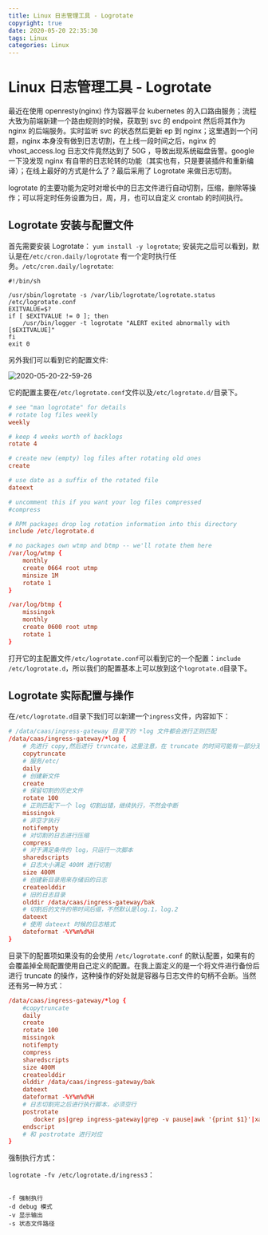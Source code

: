 ```yaml
---
title: Linux 日志管理工具 - Logrotate
copyright: true
date: 2020-05-20 22:35:30
tags: Linux
categories: Linux
---
```


# Linux 日志管理工具 - Logrotate

最近在使用 openresty(nginx) 作为容器平台 kubernetes 的入口路由服务；流程大致为前端新建一个路由规则的时候，获取到 svc 的 endpoint 然后将其作为 nginx 的后端服务。实时监听 svc 的状态然后更新 ep 到 nginx；这里遇到一个问题，nginx 本身没有做到日志切割，在上线一段时间之后，nginx 的 vhost_access.log 日志文件竟然达到了 50G ，导致出现系统磁盘告警。google 一下没发现 nginx 有自带的日志轮转的功能（其实也有，只是要装插件和重新编译）；在线上最好的方式是什么了？最后采用了 Logrotate 来做日志切割。
<!--more-->
logrotate 的主要功能为定时对增长中的日志文件进行自动切割，压缩，删除等操作；可以将定时任务设置为日，周，月，也可以自定义 crontab 的时间执行。

## Logrotate 安装与配置文件

首先需要安装 Logrotate： `yum install -y logrotate`; 安装完之后可以看到，默认是在`/etc/cron.daily/logrotate` 有一个定时执行任务。`/etc/cron.daily/logrotate`:

```shell
#!/bin/sh

/usr/sbin/logrotate -s /var/lib/logrotate/logrotate.status /etc/logrotate.conf
EXITVALUE=$?
if [ $EXITVALUE != 0 ]; then
    /usr/bin/logger -t logrotate "ALERT exited abnormally with [$EXITVALUE]"
fi
exit 0
```

另外我们可以看到它的配置文件:

![2020-05-20-22-59-26](/images/qiniu/2020-05-20-22-59-26.png)

它的配置主要在`/etc/logrotate.conf`文件以及`/etc/logrotate.d/`目录下。

```conf
# see "man logrotate" for details
# rotate log files weekly
weekly

# keep 4 weeks worth of backlogs
rotate 4

# create new (empty) log files after rotating old ones
create

# use date as a suffix of the rotated file
dateext

# uncomment this if you want your log files compressed
#compress

# RPM packages drop log rotation information into this directory
include /etc/logrotate.d

# no packages own wtmp and btmp -- we'll rotate them here
/var/log/wtmp {
    monthly
    create 0664 root utmp
	minsize 1M
    rotate 1
}

/var/log/btmp {
    missingok
    monthly
    create 0600 root utmp
    rotate 1
}

```

打开它的主配置文件`/etc/logrotate.conf`可以看到它的一个配置：`include /etc/logrotate.d`，所以我们的配置基本上可以放到这个`logrotate.d`目录下。

## Logrotate 实际配置与操作

在`/etc/logrotate.d`目录下我们可以新建一个`ingress`文件，内容如下：
```conf
# /data/caas/ingress-gateway 目录下的 *log 文件都会进行正则匹配
/data/caas/ingress-gateway/*log {
    # 先进行 copy,然后进行 truncate，这里注意，在 truncate 的时间可能有一部分无法 copy 所以导致丢失数据。
    copytruncate
    # 服务/etc/
    daily
    # 创建新文件
    create
    # 保留切割的历史文件
    rotate 100
    # 正则匹配下一个 log 切割出错，继续执行，不然会中断
    missingok
    # 非空才执行
    notifempty
    # 对切割的日志进行压缩
    compress
    # 对于满足条件的 log，只运行一次脚本
    sharedscripts
    # 日志大小满足 400M 进行切割
    size 400M
    # 创建新目录用来存储旧的日志
    createolddir
    # 旧的日志目录
    olddir /data/caas/ingress-gateway/bak
    # 切割后的文件的带时间后缀，不然默认是log.1，log.2
    dateext
    # 使用 dateext 时候的日志格式
    dateformat -%Y%m%d%H
}
```

目录下的配置项如果没有的会使用 `/etc/logrotate.conf` 的默认配置，如果有的会覆盖掉全局配置使用自己定义的配置。在我上面定义的是一个将文件进行备份后进行 truncate 的操作，这种操作的好处就是容器与日志文件的句柄不会断。当然还有另一种方式：

```conf
/data/caas/ingress-gateway/*log {
    #copytruncate
    daily
    create
    rotate 100
    missingok
    notifempty
    compress
    sharedscripts
    size 400M
    createolddir
    olddir /data/caas/ingress-gateway/bak
    dateext
    dateformat -%Y%m%d%H
    # 日志切割完之后进行执行脚本，必须空行
    postrotate
       docker ps|grep ingress-gateway|grep -v pause|awk '{print $1}'|xargs docker rm -f
    endscript
    # 和 postrotate 进行对应
}
```

强制执行方式：

`logrotate -fv /etc/logrotate.d/ingress3`：

```shell

-f 强制执行
-d debug 模式
-v 显示输出
-s 状态文件路径

```



